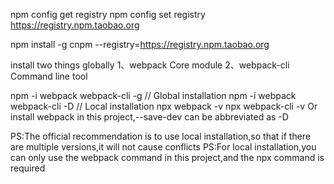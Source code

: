 npm config get registry
npm config set registry https://registry.npm.taobao.org

npm install -g cnpm --registry=https://registry.npm.taobao.org

install two things globally
1、webpack Core module
2、webpack-cli Command line tool

npm -i webpack webpack-cli -g  // Global installation
npm -i webpack webpack-cli -D  // Local installation
npx webpack -v
npx webpack-cli -v
Or install webpack in this project,--save-dev can be abbreviated as -D

PS:The official recommendation is to use local installation,so that if
there are multiple versions,it will not cause conflicts
PS:For local installation,you can only use the webpack command in this
project,and the npx command is required


